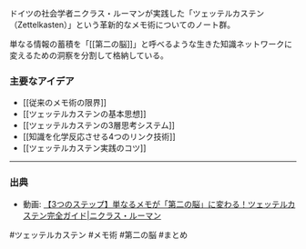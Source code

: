 ドイツの社会学者ニクラス・ルーマンが実践した「ツェッテルカステン（Zettelkasten）」という革新的なメモ術についてのノート群。

単なる情報の蓄積を「[[第二の脳]]」と呼べるような生きた知識ネットワークに変えるための洞察を分割して格納している。

### 主要なアイデア
- [[従来のメモ術の限界]]
- [[ツェッテルカステンの基本思想]]
- [[ツェッテルカステンの3層思考システム]]
- [[知識を化学反応させる4つのリンク技術]]
- [[ツェッテルカステン実践のコツ]]

---

### 出典
- 動画: [【3つのステップ】単なるメモが「第二の脳」に変わる！ツェッテルカステン完全ガイド|ニクラス・ルーマン](https://youtu.be/gxsX4_KdGFo?si=VeyQVtANZW_pUA8W)

#ツェッテルカステン #メモ術 #第二の脳 #まとめ